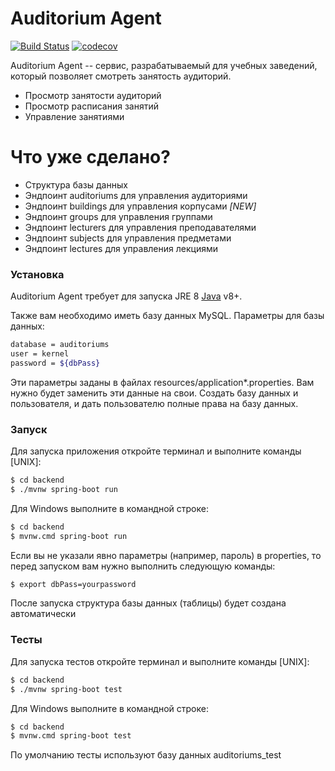 # Auditorium Agent

[![Build Status](https://travis-ci.com/kerne1hub/auditoriums.svg?branch=master)](https://travis-ci.com/kerne1hub/auditoriums)
[![codecov](https://codecov.io/gh/kerne1hub/auditoriums/branch/master/graph/badge.svg)](https://codecov.io/gh/kerne1hub/auditoriums)

Auditorium Agent -- сервис, разрабатываемый для учебных  заведений, который позволяет смотреть занятость аудиторий.

  - Просмотр занятости аудиторий
  - Просмотр расписания занятий
  - Управление занятиями

# Что уже сделано?

  - Структура базы данных
  - Эндпоинт auditoriums для управления аудиториями
  - Эндпоинт buildings для управления корпусами *[NEW]*
  - Эндпоинт groups для управления группами
  - Эндпоинт lecturers для управления преподавателями
  - Эндпоинт subjects для управления предметами
  - Эндпоинт lectures для управления лекциями



### Установка

Auditorium Agent требует для запуска JRE 8 [Java](https://www.java.com/ru/download/manual.jsp) v8+.

Также вам необходимо иметь базу данных MySQL. Параметры для базы данных:

```sh
database = auditoriums
user = kernel
password = ${dbPass}
```

Эти параметры заданы в файлах resources/application*.properties. Вам нужно будет заменить эти данные на свои. Создать базу данных и пользователя, и дать пользователю полные права на базу данных.

### Запуск

Для запуска приложения откройте терминал и выполните команды [UNIX]:

```sh 
$ cd backend
$ ./mvnw spring-boot run
```
Для Windows выполните в командной строке:
```sh 
$ cd backend
$ mvnw.cmd spring-boot run
```

Если вы не указали явно параметры (например, пароль) в properties, то перед запуском вам нужно выполнить следующую команды:

```sh
$ export dbPass=yourpassword
```
После запуска структура базы данных (таблицы) будет создана автоматически

### Тесты

Для запуска тестов откройте терминал и выполните команды [UNIX]:

```sh 
$ cd backend
$ ./mvnw spring-boot test
```
Для Windows выполните в командной строке:
```sh 
$ cd backend
$ mvnw.cmd spring-boot test
```

По умолчанию тесты используют базу данных auditoriums_test
